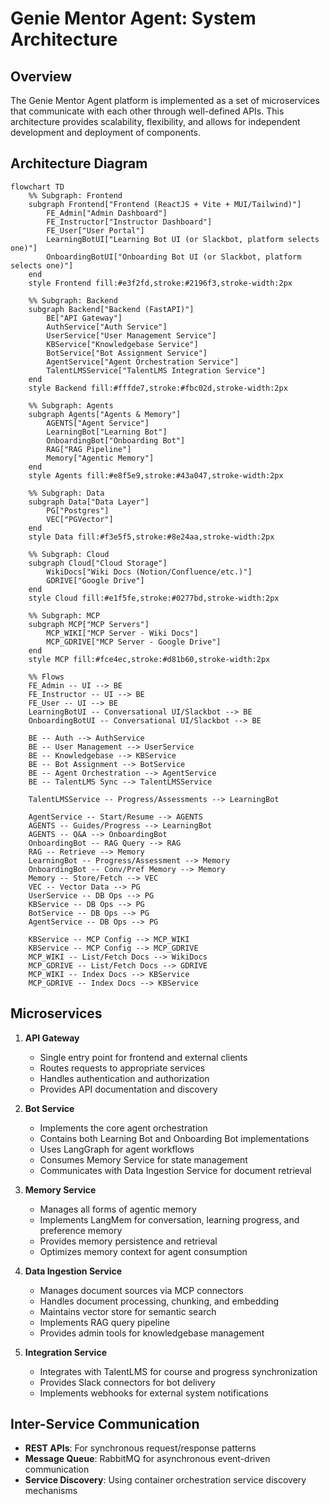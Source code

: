 # Genie Mentor Agent: System Architecture

## Overview

The Genie Mentor Agent platform is implemented as a set of microservices that communicate with each other through well-defined APIs. This architecture provides scalability, flexibility, and allows for independent development and deployment of components.

## Architecture Diagram

```mermaid
flowchart TD
    %% Subgraph: Frontend
    subgraph Frontend["Frontend (ReactJS + Vite + MUI/Tailwind)"]
        FE_Admin["Admin Dashboard"]
        FE_Instructor["Instructor Dashboard"]
        FE_User["User Portal"]
        LearningBotUI["Learning Bot UI (or Slackbot, platform selects one)"]
        OnboardingBotUI["Onboarding Bot UI (or Slackbot, platform selects one)"]
    end
    style Frontend fill:#e3f2fd,stroke:#2196f3,stroke-width:2px

    %% Subgraph: Backend
    subgraph Backend["Backend (FastAPI)"]
        BE["API Gateway"]
        AuthService["Auth Service"]
        UserService["User Management Service"]
        KBService["Knowledgebase Service"]
        BotService["Bot Assignment Service"]
        AgentService["Agent Orchestration Service"]
        TalentLMSService["TalentLMS Integration Service"]
    end
    style Backend fill:#fffde7,stroke:#fbc02d,stroke-width:2px

    %% Subgraph: Agents
    subgraph Agents["Agents & Memory"]
        AGENTS["Agent Service"]
        LearningBot["Learning Bot"]
        OnboardingBot["Onboarding Bot"]
        RAG["RAG Pipeline"]
        Memory["Agentic Memory"]
    end
    style Agents fill:#e8f5e9,stroke:#43a047,stroke-width:2px

    %% Subgraph: Data
    subgraph Data["Data Layer"]
        PG["Postgres"]
        VEC["PGVector"]
    end
    style Data fill:#f3e5f5,stroke:#8e24aa,stroke-width:2px

    %% Subgraph: Cloud
    subgraph Cloud["Cloud Storage"]
        WikiDocs["Wiki Docs (Notion/Confluence/etc.)"]
        GDRIVE["Google Drive"]
    end
    style Cloud fill:#e1f5fe,stroke:#0277bd,stroke-width:2px

    %% Subgraph: MCP
    subgraph MCP["MCP Servers"]
        MCP_WIKI["MCP Server - Wiki Docs"]
        MCP_GDRIVE["MCP Server - Google Drive"]
    end
    style MCP fill:#fce4ec,stroke:#d81b60,stroke-width:2px

    %% Flows
    FE_Admin -- UI --> BE
    FE_Instructor -- UI --> BE
    FE_User -- UI --> BE
    LearningBotUI -- Conversational UI/Slackbot --> BE
    OnboardingBotUI -- Conversational UI/Slackbot --> BE

    BE -- Auth --> AuthService
    BE -- User Management --> UserService
    BE -- Knowledgebase --> KBService
    BE -- Bot Assignment --> BotService
    BE -- Agent Orchestration --> AgentService
    BE -- TalentLMS Sync --> TalentLMSService

    TalentLMSService -- Progress/Assessments --> LearningBot

    AgentService -- Start/Resume --> AGENTS
    AGENTS -- Guides/Progress --> LearningBot
    AGENTS -- Q&A --> OnboardingBot
    OnboardingBot -- RAG Query --> RAG
    RAG -- Retrieve --> Memory
    LearningBot -- Progress/Assessment --> Memory
    OnboardingBot -- Conv/Pref Memory --> Memory
    Memory -- Store/Fetch --> VEC
    VEC -- Vector Data --> PG
    UserService -- DB Ops --> PG
    KBService -- DB Ops --> PG
    BotService -- DB Ops --> PG
    AgentService -- DB Ops --> PG

    KBService -- MCP Config --> MCP_WIKI
    KBService -- MCP Config --> MCP_GDRIVE
    MCP_WIKI -- List/Fetch Docs --> WikiDocs
    MCP_GDRIVE -- List/Fetch Docs --> GDRIVE
    MCP_WIKI -- Index Docs --> KBService
    MCP_GDRIVE -- Index Docs --> KBService
```

## Microservices

1. **API Gateway**
   - Single entry point for frontend and external clients
   - Routes requests to appropriate services
   - Handles authentication and authorization
   - Provides API documentation and discovery

2. **Bot Service**
   - Implements the core agent orchestration
   - Contains both Learning Bot and Onboarding Bot implementations
   - Uses LangGraph for agent workflows
   - Consumes Memory Service for state management
   - Communicates with Data Ingestion Service for document retrieval

3. **Memory Service**
   - Manages all forms of agentic memory
   - Implements LangMem for conversation, learning progress, and preference memory
   - Provides memory persistence and retrieval
   - Optimizes memory context for agent consumption

4. **Data Ingestion Service**
   - Manages document sources via MCP connectors
   - Handles document processing, chunking, and embedding
   - Maintains vector store for semantic search
   - Implements RAG query pipeline
   - Provides admin tools for knowledgebase management

5. **Integration Service**
   - Integrates with TalentLMS for course and progress synchronization
   - Provides Slack connectors for bot delivery
   - Implements webhooks for external system notifications

## Inter-Service Communication

- **REST APIs**: For synchronous request/response patterns
- **Message Queue**: RabbitMQ for asynchronous event-driven communication
- **Service Discovery**: Using container orchestration service discovery mechanisms
